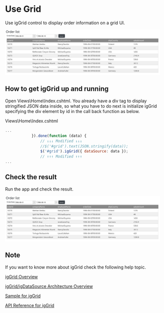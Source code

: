 # Use Grid

Use igGrid control to display order information on a grid UI.

![](../assets/03-03-01.png)

## How to get igGrid up and running
Open Views\\Home\\Index.cshtml. You already have a div tag to display stringified JSON data inside, so what you have to do next is initialize igGrid specifying the div element by id in the call back function as below.

Views\\Home\\Index.cshtml

```js
...
            }).done(function (data) {
                // ↓↓↓ Modified ↓↓↓
                //$('#grid').text(JSON.stringify(data));
                $('#grid').igGrid({ dataSource: data });
                // ↑↑↑ Modified ↑↑↑
...
```

## Check the result

Run the app and check the result.

![](../assets/03-03-01.png)

## Note
If you want to know more about igGrid check the following help topic.

[igGrid Overview](https://www.igniteui.com/help/iggrid-overview)

[igGrid/igDataSource Architecture Overview](https://www.igniteui.com/help/iggrid-igdatasource-architecture-overview)

[Sample for igGrid](https://jp.igniteui.com/grid/overview)

[API Reference for igGrid](https://www.igniteui.com/help/api/2019.1/ui.igdatepicker)
